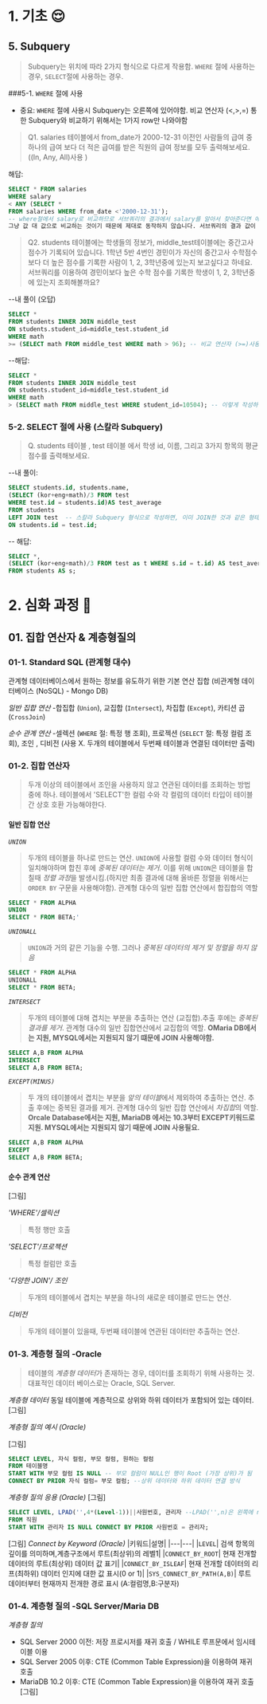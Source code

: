 # 1. 기초 :relieved:
## 5. Subquery 
>Subquery는 위치에 따라 2가지 형식으로 다르게 작용함. `WHERE` 절에 사용하는 경우, `SELECT`절에 사용하는 경우. 

###5-1. `WHERE` 절에 사용
 - 중요: `WHERE` 절에 사용시 Subquery는 오른쪽에 있어야함. 비교 연산자 (<,>,=) 통한 Subquery와 비교하기 위해서는 1가지 row만 나와야함

>Q1. salaries 테이블에서 from_date가 2000-12-31 이전인 사람들의 급여 중 하나의 급여 보다 더 적은 급여를 받은 직원의 급여 정보를 모두 출력해보세요. ((In, Any, All)사용 )

해답: 

```SQL
SELECT * FROM salaries 
WHERE salary 
< ANY (SELECT * 
FROM salaries WHERE from_date <'2000-12-31'); 
-- where절에서 salary로 비교하므로 서브쿼리의 결과에서 salary를 알아서 찾아준다면 에러가 발생하지 않을 수도 있겠지만 그런 식으로 동작하는게 아니라 
그냥 값 대 값으로 비교하는 것이기 때문에 제대로 동작하지 않습니다. 서브쿼리의 결과 값이 1 개의 값으로만 나와야지만 WHERE 절의 조건과 비교할 수 있음.
```
>Q2. students 테이블에는 학생들의 정보가, middle_test테이블에는 중간고사 점수가 기록되어 있습니다. 1학년 5반 4번인 경민이가 자신의 중간고사 수학점수보다 더 높은 점수를 기록한 사람이 1, 2, 3학년중에 있는지 보고싶다고 하네요. 서브쿼리를 이용하여 경민이보다 높은 수학 점수를 기록한 학생이 1, 2, 3학년중에 있는지 조회해볼까요?

--내 풀이 (오답)
```SQL
SELECT *
FROM students INNER JOIN middle_test
ON students.student_id=middle_test.student_id
WHERE math 
>= (SELECT math FROM middle_test WHERE math > 96); -- 비교 연산자 (>=)사용을 위해서는 row 1개 만 나와야함. 다중행이 나올 경우 In, Any, All 형식 필요 
```
--해답: 
```SQL
SELECT * 
FROM students INNER JOIN middle_test 
ON students.student_id=middle_test.student_id
WHERE math 
> (SELECT math FROM middle_test WHERE student_id=10504); -- 이렇게 작성하면 row 1개 값만 나와서 비교 연산자를 사용할 수 있음 
```

### 5-2. SELECT 절에 사용 (스칼라 Subquery) 
>Q. students 테이블 , test 테이블 에서 학생 id, 이름, 그리고 3가지 항목의 평균 점수를 출력해보세요. 

--내 풀이: 
```SQL
SELECT students.id, students.name, 
(SELECT (kor+eng+math)/3 FROM test 
WHERE test.id = students.id)AS test_average 
FROM students 
LEFT JOIN test  -- 스칼라 Subquery 형식으로 작성하면, 이미 JOIN한 것과 같은 형태로 이후에 JOIN 필요 없음 
ON students.id = test.id; 
```
-- 해답: 
```SQL
SELECT *, 
(SELECT (kor+eng+math)/3 FROM test as t WHERE s.id = t.id) AS test_average -- avg 는 한 컬럼에 대해서 전체 데이터의 평균을 나타내는 방법입니다. 따라서 국어, 영어, 수학 점수의 평균은 avg로 구할 수 없습니다.
FROM students AS s; 
```

# 2. 심화 과정 :raised_eyebrow:
## 01. 집합 연산자 & 계층형질의 

### 01-1. Standard SQL (관계형 대수)
관계형 데이터베이스에서 원하는 정보를 유도하기 위한 기본 연산 집합 (비관계형 데이터베이스 (NoSQL) - Mongo DB)

*일반 집합 연산*
-합집합 (`Union`), 교집합 (`Intersect`), 차집합 (`Except`), 카티션 곱 (`CrossJoin`)

*순수 관계 연산* 
-셀렉션 (`WHERE` 절: 특정 행 조회), 프로젝션 (`SELECT` 절: 특정 컬럼 조회), 조인 , 디비전 (사용 X. 두개의 테이블에서 두번째 테이블과 연결된 데이터만 출력) 

### 01-2. 집합 연산자 
>두개 이상의 테이블에서 조인을 사용하지 않고 연관된 데이터를 조회하는 방법 중에 하나. 테이블에서 'SELECT'한 컬럼 수와 각 컬럼의 데이터 타입이 테이블간 상호 호환 가능해야한다. 
#### 일반 집합 연산 
*`UNION`* 
>두개의 테이블을 하나로 만드는 연산. `UNION`에 사용할 컬럼 수와 데이터 형식이 일치해야하며 합친 후에 *중복된 데이터는 제거*. 이를 위해 `UNION`은 테이블을 합칠때 *정렬 과정*을 발생시킴.(하지만 최종 결과에 대해 올바른 정렬을 위해서는 `ORDER BY` 구문을 사용해야함). 관계형 대수의 일반 집합 연산에서 합집합의 역할 

```SQL
SELECT * FROM ALPHA 
UNION 
SELECT * FROM BETA;'
```

*`UNIONALL`* 
>`UNION`과 거의 같은 기능을 수행. 그러나 *중복된 데이터의 제거 및 정렬을 하지 않음*

```SQL
SELECT * FROM ALPHA 
UNIONALL 
SELECT * FROM BETA;
```

*`INTERSECT`* 
>두개의 테이블에 대해 겹치는 부분을 추출하는 연산 (교집합).추출 후에는 *중복된 결과를 제거*. 관계형 대수의 일반 집합연산에서 교집합의 역할. **OMaria DB에서는 지원, MYSQL에서는 지원되지 않기 떄문에 JOIN 사용해야함.** 

```SQL
SELECT A,B FROM ALPHA 
INTERSECT
SELECT A,B FROM BETA;
```

*`EXCEPT(MINUS)`*
>두 개의 테이블에서 겹치는 부분을 *앞의 테이블*에서 제외하여 추출하는 연산. 추출 후에는 중복된 결과를 제거. 관계형 대수의 일반 집합 연산에서 *차집합*의 역할. **Orcale Database에서는 지원, MariaDB 에서는 10.3부터 EXCEPT키워드로 지원. MYSQL에서는 지원되지 않기 때문에 JOIN 사용필요.** 

```SQL
SELECT A,B FROM ALPHA 
EXCEPT 
SELECT A,B FROM BETA;
```
#### 순수 관계 연산 
[그림]

*'WHERE'/셀릭션*
>특정 행만 호출 

*'SELECT'/프로젝션*
>특정 컬럼만 호출 

*'다양한 JOIN'/ 조인*
>두개의 테이블에서 겹치는 부분을 하나의 새로운 테이블로 만드는 연산. 

*디비전*
>두개의 테이블이 있을때, 두번째 테이블에 연관된 데이터만 추출하는 연산. 

### 01-3. 계층형 질의 -Oracle 
> 테이블의 *계층형 데이터*가 존재하는 경우, 데이터를 조회하기 위해 사용하는 것. 대표적인 데이터 베이스로는 Oracle, SQL Server. 

*계층형 데이터*
동일 테이블에 계층적으로 상위와 하위 데이터가 포함되어 있는 데이터. 
[그림]

*계층형 질의 예시 (Oracle)*

[그림]
```SQL
SELECT LEVEL, 자식 컬럼, 부모 컬럼, 원하는 컬럼 
FROM 테이블명 
START WITH 부모 컬럼 IS NULL -- 부모 컬럼이 NULL인 행이 Root (가장 상위)가 됨
CONNECT BY PRIOR 자식 컬럼= 부모 컬럼; --상위 데이터와 하위 데이터 연결 방식
```


*계층형 질의 응용 (Oracle)*
[그림]
```SQL
SELECT LEVEL, LPAD('',4*(Level-1))||사원번호, 관리자 --LPAD('',n)은 왼쪽에 n자리의 공백 추가를 의미.ROOT는 LEVEL 값이 1이기 때문에 4*(LEVEL-1)=0이 된다.
FROM 직원
START WITH 관리자 IS NULL CONNECT BY PRIOR 사원번호 = 관리자;
```

[그림]
*Connect by Keyword (Oracle)*
|키워드|설명|
|---|---|
|`LEVEL`| 검색 항목의 깊이를 의미하며,계층구조에서 루트(최상위)의 레벨1|
|`CONNECT_BY_ROOT`| 현재 전개할 데이터의 루트(최상위) 데이터 값 표기|
|`CONNECT_BY_ISLEAF`| 현재 전개할 데이터의 리프(최하위) 데이터 인지에 대한 값 표시(0 or 1)|
|`SYS_CONNECT_BY_PATH(A,B)`| 루트 데이터부터 현재까지 전개한 경로 표시 (A:컬럼명,B:구분자)

### 01-4. 계층형 질의 -SQL Server/Maria DB

*계층형 질의* 
- SQL Server 2000 이전: 저장 프로시저를 재귀 호출 / WHILE 루프문에서 임시테이블 이용 
- SQL Server 2005 이후: CTE (Common Table Expression)을 이용하여 재귀 호출 
- MariaDB 10.2 이후: CTE (Common Table Expression)을 이용하여 재귀 호출 
[그림]
